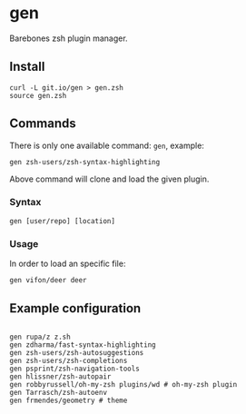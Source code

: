 # gen

Barebones zsh plugin manager.

## Install

    curl -L git.io/gen > gen.zsh
    source gen.zsh

## Commands

There is only one available command: `gen`, example:

    gen zsh-users/zsh-syntax-highlighting

Above command will clone and load the given plugin.


### Syntax

    gen [user/repo] [location]

### Usage

In order to load an specific file:

    gen vifon/deer deer


## Example configuration

```.zshrc

gen rupa/z z.sh
gen zdharma/fast-syntax-highlighting
gen zsh-users/zsh-autosuggestions
gen zsh-users/zsh-completions
gen psprint/zsh-navigation-tools
gen hlissner/zsh-autopair
gen robbyrussell/oh-my-zsh plugins/wd # oh-my-zsh plugin
gen Tarrasch/zsh-autoenv
gen frmendes/geometry # theme

```
